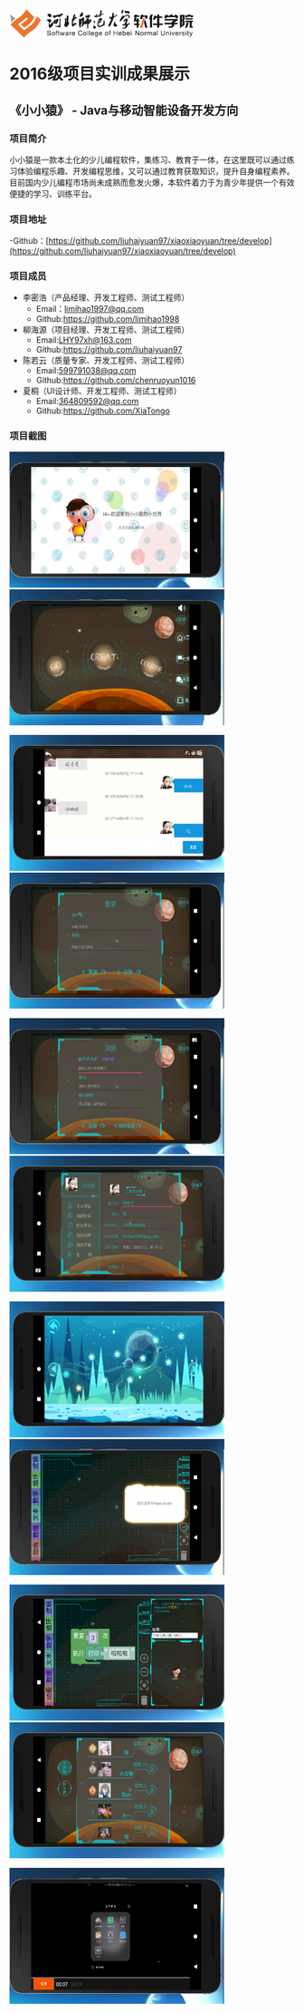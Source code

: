 <img src="../../../image/logo.png"  height="50" />

# 2016级项目实训成果展示 

## 《小小猿》 -  Java与移动智能设备开发方向

###  项目简介

小小猿是一款本土化的少儿编程软件，集练习、教育于一体，在这里既可以通过练习体验编程乐趣、开发编程思维，又可以通过教育获取知识，提升自身编程素养。目前国内少儿编程市场尚未成熟而愈发火爆，本软件着力于为青少年提供一个有效便捷的学习、训练平台。

### 项目地址

-Github：[https://github.com/liuhaiyuan97/xiaoxiaoyuan/tree/develop](https://github.com/liuhaiyuan97/xiaoxiaoyuan/tree/develop)

### 项目成员

- 李密浩（产品经理、开发工程师、测试工程师）  
	- Email：limihao1997@qq.com
	- Github:https://github.com/limihao1998
- 柳海源（项目经理、开发工程师、测试工程师）
	- Email:LHY97xh@163.com
	- Github:https://github.com/liuhaiyuan97
- 陈若云（质量专家、开发工程师、测试工程师）
	- Email:599791038@qq.com
	- Github:https://github.com/chenruoyun1016
- 夏桐（UI设计师、开发工程师、测试工程师）
	- Email:364809592@qq.com
	- Github:https://github.com/XiaTongo

 ### 项目截图

<p>
<img src="./image/欢迎页面.png" width=380 height=240 />
<img src="./image/首页.png" width=380 height=240 />
</p>

<p>
<img src="./image/聊天界面.png" width=380 height=240 />
<img src="./image/登录.png" width=380 height=240 />
</p>

<p>
<img src="./image/注册.png" width=380 height=240 />
<img src="./image/个人中心.png" width=380 height=240 />
</p>

<p>
<img src="./image/闯关界面.png" width=380 height=240 />
<img src="./image/查看题目.png" width=380 height=240 />
</p>

<p>
<img src="./image/编码界面.png" width=380 height=240 />
<img src="./image/排行榜界面.png" width=380 height=240 />
</p>

<p>
<img src="./image/视频播放界面.png" width=380 height=240 />
</p>